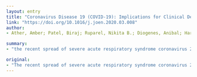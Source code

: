 ```yaml
---
layout: entry
title: "Coronavirus Disease 19 (COVID-19): Implications for Clinical Dental Care"
link: "https://doi.org/10.1016/j.joen.2020.03.008"
author:
- Ather, Amber; Patel, Biraj; Ruparel, Nikita B.; Diogenes, Anibal; Hargreaves, Kenneth M.

summary:
- "the recent spread of severe acute respiratory syndrome coronavirus 2 (SARS-CoV-2) has gripped the entire international community. The outbreak is still on a rise because of the community spread pattern of this infection. This is a zoonotic infection that is believed to have originated in bats and pangolins and later transmitted to humans. It is abundantly present in nasopharyngeal and salivary secretions of affected patients."

original:
- "The recent spread of severe acute respiratory syndrome coronavirus 2 (SARS-CoV-2) and its associated coronavirus disease has gripped the entire international community and has caused widespread public health concerns. Despite global efforts to contain the disease spread, the outbreak is still on a rise because of the community spread pattern of this infection. This is a zoonotic infection, similar to other coronavirus infections, that is believed to have originated in bats and pangolins and later transmitted to humans. Once in the human body, this coronavirus (SARS-CoV-2) is abundantly present in nasopharyngeal and salivary secretions of affected patients, and its spread is predominantly thought to be respiratory droplet/contact in nature. Dental professionals, including endodontists, may encounter patients with suspected or confirmed SARS-CoV-2 infection and will have to act diligently not only to provide care but at the same time prevent nosocomial spread of infection. Thus, the aim of this article is to provide a brief overview of the epidemiology, symptoms, and routes of transmission of this novel infection. In addition, specific recommendations for dental practice are suggested for patient screening, infection control strategies, and patient management protocol."
---
```


